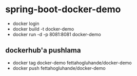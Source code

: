 # spring-boot-docker-demo

* docker login
* docker build -t docker-demo
* docker run -d -p 8081:8081 docker-demo 

## dockerhub'a pushlama 

* docker tag docker-demo fettahogluhande/docker-demo
* docker push fettahogluhande/docker-demo